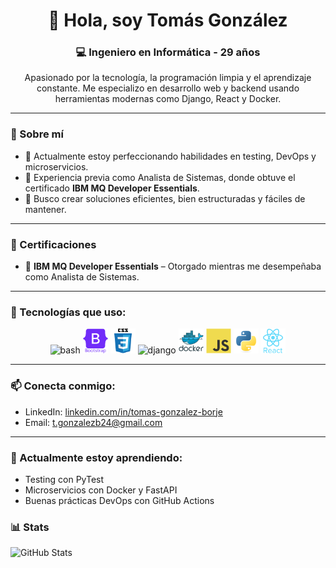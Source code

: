 <h1 align="center">👋 Hola, soy Tomás González</h1>
<h3 align="center">💻 Ingeniero en Informática - 29 años</h3>

<p align="center">Apasionado por la tecnología, la programación limpia y el aprendizaje constante. Me especializo en desarrollo web y backend usando herramientas modernas como Django, React y Docker.</p>

---

### 🧠 Sobre mí

- 🎯 Actualmente estoy perfeccionando habilidades en testing, DevOps y microservicios.
- 💼 Experiencia previa como Analista de Sistemas, donde obtuve el certificado **IBM MQ Developer Essentials**.
- 🚀 Busco crear soluciones eficientes, bien estructuradas y fáciles de mantener.

---

### 🧾 Certificaciones
- 🏅 **IBM MQ Developer Essentials** – Otorgado mientras me desempeñaba como Analista de Sistemas.

---

### 🚀 Tecnologías que uso:
<p align="center">
  <img src="https://www.vectorlogo.zone/logos/gnu_bash/gnu_bash-icon.svg" alt="bash" width="40"/>
  <img src="https://raw.githubusercontent.com/devicons/devicon/master/icons/bootstrap/bootstrap-plain-wordmark.svg" alt="bootstrap" width="40"/>
  <img src="https://raw.githubusercontent.com/devicons/devicon/master/icons/css3/css3-original-wordmark.svg" alt="css3" width="40"/>
  <img src="https://cdn.worldvectorlogo.com/logos/django.svg" alt="django" width="40"/>
  <img src="https://raw.githubusercontent.com/devicons/devicon/master/icons/docker/docker-original-wordmark.svg" alt="docker" width="40"/>
  <img src="https://raw.githubusercontent.com/devicons/devicon/master/icons/javascript/javascript-original.svg" alt="javascript" width="40"/>
  <img src="https://raw.githubusercontent.com/devicons/devicon/master/icons/python/python-original.svg" alt="python" width="40"/>
  <img src="https://raw.githubusercontent.com/devicons/devicon/master/icons/react/react-original-wordmark.svg" alt="react" width="40"/>
</p>

---

### 📫 Conecta conmigo:
- LinkedIn: [linkedin.com/in/tomas-gonzalez-borje](https://www.linkedin.com/in/tomas-gonzalez-borje-907b8a286)
- Email: t.gonzalezb24@gmail.com

---

### 🧠 Actualmente estoy aprendiendo:
- Testing con PyTest
- Microservicios con Docker y FastAPI
- Buenas prácticas DevOps con GitHub Actions

### 📊 Stats
![GitHub Stats](https://github-readme-stats.vercel.app/api?username=M4gic1540&show_icons=true&theme=radical)
